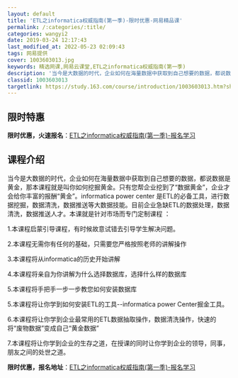 ```yaml
---
layout: default
title: 'ETL之informatica权威指南(第一季)-限时优惠-网易精品课'
permalink: /:categories/:title/
categories: wangyi2
date: 2019-03-24 12:17:43
last_modified_at: 2022-05-23 02:09:43
tags: 网易提供
cover: 1003603013.jpg
keywords: 精选网课,网易云课堂,ETL之informatica权威指南(第一季)
description: '当今是大数据的时代，企业如何在海量数据中获取到自己想要的数据，都说数据是黄金，那本课程就是叫你如何挖掘黄金。只有您帮企业'
classid: 1003603013
targetlink: https://study.163.com/course/introduction/1003603013.htm?share=1&shareId=1025206652&utm_campaign=share&utm_medium=iphoneShare&utm_source=&utm_u=1025206652
---
```


## 限时特惠

**限时优惠，火速报名**：[ETL之informatica权威指南(第一季)-报名学习](https://study.163.com/course/introduction/1003603013.htm?share=1&shareId=1025206652&utm_campaign=share&utm_medium=iphoneShare&utm_source=&utm_u=1025206652)

## 课程介绍

当今是大数据的时代，企业如何在海量数据中获取到自己想要的数据，都说数据是黄金，那本课程就是叫你如何挖掘黄金。只有您帮企业挖到了“数据黄金”，企业才会给你丰富的报酬“黄金”。informatica power center 是ETL的必备工具，进行数据挖掘，数据清洗，数据推送等大数据技能。目前企业急缺ETL的数据处理，数据清洗，数据推送人才。本课就是针对市场而专门定制课程 ：

1.本课程启蒙引导课程，有时候故意试错去引导学生解决问题。

2.本课程无需你有任何的基础，只需要您严格按照老师的讲解操作

3.本课程将从informatica的历史开始讲解

4.本课程将亲自为你讲解为什么选择数据库，选择什么样的数据库

5.本课程将手把手一步一步教您如何安装数据库

5.本课程将让你学到如何安装ETL的工具--informatica power Center掘金工具。

6.本课程将让你学到企业最常用的ETL数据抽取操作，数据清洗操作，快速的将“废物数据”变成自己“黄金数据”

7.本课程将让你学到企业的生存之道，在授课的同时让你学到企业的领导，同事，朋友之间的处世之道。

**限时优惠，报名地址**：[ETL之informatica权威指南(第一季)-报名学习](https://study.163.com/course/introduction/1003603013.htm?share=1&shareId=1025206652&utm_campaign=share&utm_medium=iphoneShare&utm_source=&utm_u=1025206652)

